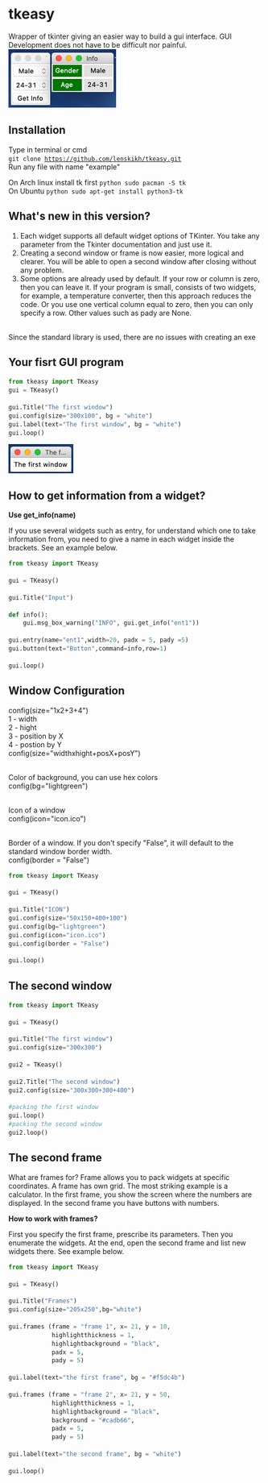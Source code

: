 # tkeasy
Wrapper of tkinter giving an easier way to build a gui interface. GUI Development does not have to be difficult nor painful.</br>
![Screenshot](/screenshots/droplist.png)

## Installation
Type in terminal or cmd</br>
<code>git clone https://github.com/lenskikh/tkeasy.git</code></br>
Run any file with name "example"

On Arch linux install tk first
    ```python
    sudo pacman -S tk
    ```
<br />
On Ubuntu
    ```python
    sudo apt-get install python3-tk 
    ```

## What's new in this version?

1. Each widget supports all default widget options of TKinter. You take any parameter from the Tkinter documentation and just use it.
2. Creating a second window or frame is now easier, more logical and clearer. You will be able to open a second window after closing without any problem.
3. Some options are already used by default. If your row or column is zero, then you can leave it. If your program is small, consists of two widgets, for example, a temperature converter, then this approach reduces the code. Or you use one vertical column equal to zero, then you can only specify a row. Other values such as pady are None. 
<br />
Since the standard library is used, there are no issues with creating an exe

## Your fisrt GUI program
```python
from tkeasy import TKeasy
gui = TKeasy()

gui.Title("The first window")
gui.config(size="300x100", bg = "white")
gui.label(text="The first window", bg = "white")
gui.loop()
```
![Screenshot](/screenshots/thefirst.png)

## How to get information from a widget? 

**Use get_info(name)**<br />

If you use several widgets such as entry, for understand which one to take information from, you need to give a name in each widget inside the brackets. See an example below.

```python
from tkeasy import TKeasy

gui = TKeasy()

gui.Title("Input")

def info():
    gui.msg_box_warning("INFO", gui.get_info("ent1"))

gui.entry(name="ent1",width=20, padx = 5, pady =5)
gui.button(text="Button",command=info,row=1)

gui.loop()
```

## Window Configuration

config(size="1x2+3+4") <br />
1 - width<br />
2 - hight <br />
3 - position by X<br />
4 - postion by  Y<br />
config(size="widthxhight+posX+posY") <br /><br />

Color of background, you can use hex colors<br />
config(bg="lightgreen")<br /><br />

Icon of a window<br />
config(icon="icon.ico")<br /><br />

Border of a window. If you don't specify "False", it will default to the standard window border width.<br />
config(border = "False")

```python
from tkeasy import TKeasy

gui = TKeasy()

gui.Title("ICON")
gui.config(size="50x150+400+100")
gui.config(bg="lightgreen")
gui.config(icon="icon.ico")
gui.config(border = "False")

gui.loop()
```

## The second window
```python
from tkeasy import TKeasy

gui = TKeasy()

gui.Title("The first window")
gui.config(size="300x300")

gui2 = TKeasy()

gui2.Title("The second window")
gui2.config(size="300x300+300+400")

#packing the first window
gui.loop()
#packing the second window
gui2.loop()
```

## The second frame

What are frames for? Frame allows you to pack widgets at specific coordinates. A frame has own grid. The most striking example is a calculator. In the first frame, you show the screen where the numbers are displayed. In the second frame you have buttons with numbers. <br />

**How to work with frames?**<br />

First you specify the first frame, prescribe its parameters. Then you enumerate the widgets. At the end, open the second frame and list new widgets there. See example below. <br />
```python
from tkeasy import TKeasy

gui = TKeasy()

gui.Title("Frames")
gui.config(size="205x250",bg="white")

gui.frames (frame = "frame 1", x= 21, y = 10,
            highlightthickness = 1,
            highlightbackground = "black",
            padx = 5,
            pady = 5)

gui.label(text="the first frame", bg = "#f5dc4b")

gui.frames (frame = "frame 2", x= 21, y = 50,
            highlightthickness = 1,
            highlightbackground = "black",
            background = "#cadb66",
            padx = 5,
            pady = 5)

gui.label(text="the second frame", bg = "white")

gui.loop()
```